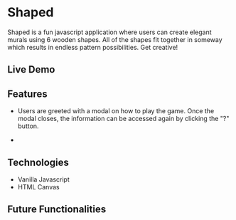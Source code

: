 # Shaped
Shaped is a fun javascript application where users can create elegant murals using 6 wooden shapes. All of the shapes fit together in someway which results in endless pattern possibilities. Get creative!
## Live Demo
## Features
* Users are greeted with a modal on how to play the game. Once the modal closes, the information can be accessed again by clicking the "?" button.

* 
## Technologies

* Vanilla Javascript
* HTML Canvas

## Future Functionalities
